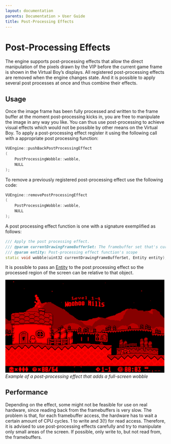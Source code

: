 ```yaml
---
layout: documentation
parents: Documentation > User Guide
title: Post-Processing Effects
---
```


# Post-Processing Effects

The engine supports post-processing effects that allow the direct manipulation of the pixels drawn by the VIP before the current game frame is shown in the Virtual Boy’s displays. All registered post-processing effects are removed when the engine changes state. And it is possible to apply several post processes at once and thus combine their effects.

## Usage

Once the image frame has been fully processed and written to the frame buffer at the moment post-processing kicks in, you are free to manipulate the image in any way you like. You can thus use post-processing to achieve visual effects which would not be possible by other means on the Virtual Boy.
To apply a post-processing effect register it using the following call with a appropriate post processing function:

```cpp
VUEngine::pushBackPostProcessingEffect
(
    PostProcessingWobble::wobble,
    NULL
);
```

To remove a previously registered post-processing effect use the following code:

```cpp
VUEngine::removePostProcessingEffect
(
    PostProcessingWobble::wobble,
    NULL
);
```

A post processing effect function is one with a signature exemplified as follows:

```cpp
/// Apply the post processing effect.
/// @param currentDrawingFrameBufferSet: The framebuffer set that's currently being accessed
/// @param entity: Post-processing effect function's scope
static void wobble(uint32 currentDrawingFrameBufferSet, Entity entity);
```

It is possible to pass an [Entity](/documentation/api/class-entity/) to the post processing effect so the processed region of the screen can be relative to that object.

<a href="/documentation/images/user-guide/post-processing-effects/wobble.png" data-toggle="lightbox" data-gallery="gallery"><img src="/documentation/images/user-guide/post-processing-effects/wobble.png" width="500"/></a><br>
_Example of a post-processing effect that adds a full-screen wobble_

## Performance

Depending on the effect, some might not be feasible for use on real hardware, since reading back from the framebuffers is very slow. The problem is that, for each framebuffer access, the hardware has to wait a certain amount of CPU cycles. 1 to write and 3(!) for read access. Therefore, it is advised to use post-processing effects carefully and try to manipulate only small areas of the screen. If possible, only write to, but not read from, the framebuffers.
